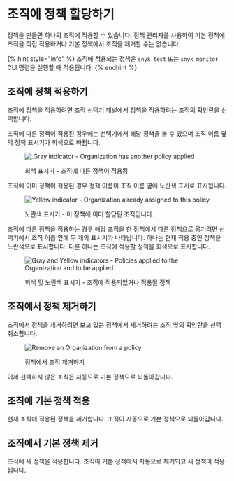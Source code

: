 # 조직에 정책 할당하기

정책을 만들면 하나의 조직에 적용할 수 있습니다. 정책 관리자를 사용하여 기본 정책에 조직을 직접 적용하거나 기본 정책에서 조직을 제거할 수는 없습니다.

{% hint style="info" %}
조직에 적용되는 정책은 `snyk test` 또는 `snyk monitor` CLI 명령을 실행할 때 적용됩니다.
{% endhint %}

## 조직에 정책 적용하기

조직에 정책을 적용하려면 조직 선택기 패널에서 정책을 적용하려는 조직의 확인란을 선택합니다.

조직에 다른 정책이 적용된 경우에는 선택기에서 해당 정책을 볼 수 있으며 조직 이름 옆의 정책 표시기가 회색으로 바뀝니다.

<div align="left">

<figure><img src="../../.gitbook/assets/mceclip3-2-.png" alt=".Gray indicator - Organization has another policy applied"><figcaption><p>회색 표시기 - 조직에 다른 정책이 적용됨</p></figcaption></figure>

</div>

조직에 이미 정책이 적용된 경우 정책 이름이 조직 이름 옆에 노란색 표시로 표시됩니다.

<div align="left">

<figure><img src="../../.gitbook/assets/mceclip2-6-.png" alt="Yellow indicator - Organization already assigned to this policy"><figcaption><p>노란색 표시기 - 이 정책에 이미 할당된 조직입니다.</p></figcaption></figure>

</div>

조직에 다른 정책을 적용하는 경우 해당 조직을 한 정책에서 다른 정책으로 옮기려면 선택기에서 조직 이름 옆에 두 개의 표시기가 나타납니다. 하나는 현재 적용 중인 정책을 노란색으로 표시합니다. 다른 하나는 조직에 적용할 정책을 회색으로 표시합니다.

<div align="left">

<figure><img src="../../.gitbook/assets/mceclip1-16-.png" alt="Gray and Yellow indicators - Policies applied to the Organization and to be applied"><figcaption><p>회색 및 노란색 표시기 - 조직에 적용되었거나 적용될 정책</p></figcaption></figure>

</div>

## 조직에서 정책 제거하기

조직에서 정책을 제거하려면 보고 있는 정책에서 제거하려는 조직 옆의 확인란을 선택 취소합니다.

<div align="left">

<figure><img src="../../.gitbook/assets/untitled-2-.png" alt="Remove an Organization from a policy"><figcaption><p>정책에서 조직 제거하기</p></figcaption></figure>

</div>

이제 선택하지 않은 조직은 자동으로 기본 정책으로 되돌아갑니다.

## 조직에 기본 정책 적용

현재 조직에 적용된 정책을 제거합니다. 조직이 자동으로 기본 정책으로 되돌아갑니다.

## 조직에서 기본 정책 제거

조직에 새 정책을 적용합니다. 조직이 기본 정책에서 자동으로 제거되고 새 정책이 적용됩니다.
